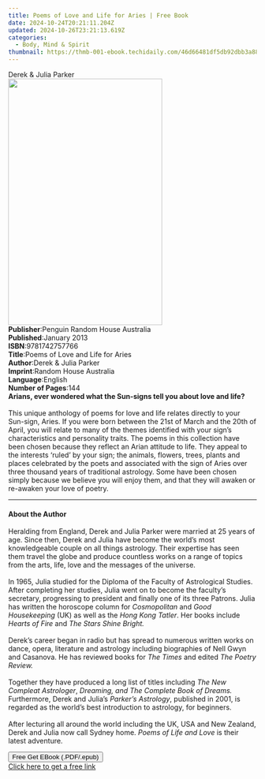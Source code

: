 ```yaml
---
title: Poems of Love and Life for Aries | Free Book
date: 2024-10-24T20:21:11.204Z
updated: 2024-10-26T23:21:13.619Z
categories:
  - Body, Mind & Spirit
thumbnail: https://thmb-001-ebook.techidaily.com/46d66481df5db92dbb3a885e06d653c3bdd7af5e17e4d9491a7a8600341860e2.jpg
---
```

<main id="book-container">
  <div class="flex flex-col">
    <div class="book-brief flex-1 py-6 px-4 sm:p-6 md:py-10 md:px-8">
      <!-- brief-->
      <div class="book-brief-main">Derek & Julia Parker</div>
    </div>
    <div
      class="book-meta-info flex-1 grid gap-4 col-start-1 col-end-3 row-start-1 sm:mb-6 sm:grid-cols-4 lg:gap-6 lg:col-start-2 lg:row-end-6 lg:row-span-6 lg:mb-0"
    >
      <div
        class="book-meta-info-left place-content-center mt-4 p-4 text-sm leading-6 col-start-2 col-span-2 dark:text-slate-400"
      >
        <img
          class="w-full h-500 object-cover rounded-lg sm:h-255 sm:col-span-2 lg:col-span-full"
          src="https://img-001-ebook.techidaily.com/29503157d32b0b147d505faabc053fab41dd8f114ee52b60511316368f6f7c82.jpg"
          alt=""
          width="312"
          height="500"
        />
      </div>
      <div
        class="book-meta-info-right mt-2 col-start-1 row-start-2 col-span-3 self-center"
      >
        <!-- meta data  -->
        <div class="flex flex-col px-4 md:px-8">
          <div class="flex-1">
            <strong>Publisher</strong>:<span class="px-2"
              >Penguin Random House Australia</span
            >
          </div>
          <div class="flex-1">
            <strong>Published</strong>:<span class="px-2">January 2013</span>
          </div>
          <div class="flex-1">
            <strong>ISBN</strong>:<span class="px-2">9781742757766</span>
          </div>
          <div class="flex-1">
            <strong>Title</strong>:<span class="px-2"
              >Poems of Love and Life for Aries</span
            >
          </div>
          <div class="flex-1">
            <strong>Author</strong>:<span class="px-2"
              >Derek &amp; Julia Parker</span
            >
          </div>
          <div class="flex-1">
            <strong>Imprint</strong>:<span class="px-2"
              >Random House Australia</span
            >
          </div>
          <div class="flex-1">
            <strong>Language</strong>:<span class="px-2">English</span>
          </div>
          <div class="flex-1">
            <strong>Number of Pages</strong>:<span class="px-2">144</span>
          </div>
        </div>
      </div>
    </div>
    <div class="book-description flex-1 py-6 px-4 sm:p-6 md:py-10 md:px-8">
      <div class="book-description-main">
        <div accordion-content="" id="description">
          <b
            >Arians, ever wondered what the Sun-signs tell you about love and
            life?</b
          ><br /><b></b><br /><b></b>This unique anthology of poems for love and
          life relates directly to your Sun-sign, Aries. If you were born
          between the 21st of March and the 20th of April, you will relate to
          many of the themes identified with your sign’s characteristics and
          personality traits. The poems in this collection have been chosen
          because they reflect an Arian attitude to life. They appeal to the
          interests ‘ruled’ by your sign; the animals, flowers, trees, plants
          and places celebrated by the poets and associated with the sign of
          Aries over three thousand years of traditional astrology. Some have
          been chosen simply because we believe you will enjoy them, and that
          they will awaken or re-awaken your love of poetry.
        </div>
      </div>
    </div>
    <div class="book-excerpts flex-1 py-6 px-4 sm:p-6 md:py-10 md:px-8">
      <!-- excerpts-->
      <div class="book-excerpts-main">
        <hr />
        <h4 class="placeholder placeholder-heading">
          <span>About the Author</span>
        </h4>
        <p>
          Heralding from England, Derek and Julia Parker were married at 25
          years of age. Since then, Derek and Julia have become the world’s most
          knowledgeable couple on all things astrology. Their expertise has seen
          them travel the globe and produce countless works on a range of topics
          from the arts, life, love and the messages of the universe.
          <br /><br />In 1965, Julia studied for the Diploma of the Faculty of
          Astrological Studies. After completing her studies, Julia went on to
          become the faculty’s secretary, progressing to president and finally
          one of its three Patrons. Julia has written the horoscope column for
          <i>Cosmopolitan</i> and <i>Good Housekeeping</i> (UK) as well as the
          <i>Hong Kong Tatler</i>. Her books include <i>Hearts of Fire </i>and
          <i>The Stars Shine Bright.</i><br /><br />Derek’s career began in
          radio but has spread to numerous written works on dance, opera,
          literature and astrology including biographies of Nell Gwyn and
          Casanova. He has reviewed books for <i>The Times</i> and edited
          <i>The Poetry Review.</i><br /><br />Together they have produced a
          long list of titles including <i>The New Compleat Astrologer</i>,
          <i>Dreaming, and The Complete Book of Dreams.</i> Furthermore, Derek
          and Julia’s <i>Parker’s Astrology</i>, published in 2001, is regarded
          as the world’s best introduction to astrology, for beginners.
          <br /><br />After lecturing all around the world including the UK, USA
          and New Zealand, Derek and Julia now call Sydney home.
          <i>Poems of Life and Love</i> is their latest adventure.
        </p>
      </div>
    </div>
    <div
      class="book-about-author flex-1 py-6 px-4 sm:p-6 md:py-10 md:px-8"
    ></div>
    <div class="book-free-get flex-1 py-6 px-4 sm:p-6 md:py-10 md:px-8">
      <button
        id="btn-free-get"
        class="bg-blue-500 hover:bg-blue-700 text-white font-bold py-2 px-4 rounded"
      >
        Free Get EBook (.PDF/.epub)
      </button>
      <div id="countdown-display" class="px-2 text-lg mt-2"></div>
      <a
        id="free-link"
        class="hidden bg-blue-500 hover:bg-blue-700 text-white font-bold py-2 px-4 rounded"
        href="https://www.ebooks.com/en-us/book/1094671/poems-of-love-and-life-for-aries/derek-julia-parker/"
        target="_blank"
        >Click here to get a free link</a
      >
    </div>
    <script>
      let countdownTime = 0;
      let countdownInterval = null;
      document
        .getElementById('btn-free-get')
        .addEventListener('click', startCountdown);
      function startCountdown() {
        countdownTime = new Date().getTime() + 60000 * 3;
        countdownInterval = setInterval(updateCountdown, 1000);
        document.getElementById('btn-free-get').disabled = true;
        document
          .getElementById('btn-free-get')
          .classList.add('bg-gray-500', 'cursor-not-allowed');
      }
      function updateCountdown() {
        let currentTime = new Date().getTime();
        let timeLeft = countdownTime - currentTime;
        let secondsLeft = Math.floor(timeLeft / 1000);
        document.getElementById('countdown-display').innerHTML =
          `Remaining time: ${secondsLeft} seconds.`;
        if (secondsLeft <= 0) {
          clearInterval(countdownInterval);
          document.getElementById('btn-free-get').classList.add('hidden');
          document.getElementById('free-link').classList.remove('hidden');
          document.getElementById('countdown-display').innerHTML = '';
        }
      }
    </script>
  </div>
</main>

<ins class="adsbygoogle"
      style="display:block"
      data-ad-client="ca-pub-7571918770474297"
      data-ad-slot="8358498916"
      data-ad-format="auto"
      data-full-width-responsive="true"></ins>
    